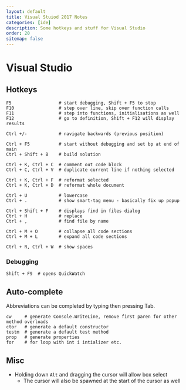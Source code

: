 ```yaml
---
layout: default
title: Visual Stuiod 2017 Notes
categories: [ide]
description: Some hotkeys and stuff for Visual Studio
order: 20
sitemap: false
---
```


# Visual Studio

## Hotkeys

```text
F5                  # start debugging, Shift + F5 to stop
F10                 # step over line, skip over function calls
F11                 # step into functions, initialisations as well
F12                 # go to definition, Shift + F12 will display results

Ctrl +/-            # navigate backwards (previous position)

Ctrl + F5           # start without debugging and set bp at end of main
Ctrl + Shift + B    # build solution

Ctrl + K, Ctrl + C  # comment out code block
Ctrl + C, Ctrl + V  # duplicate current line if nothing selected

Ctrl + K, Ctrl + F  # reformat selected
Ctrl + K, Ctrl + D  # reformat whole document

Ctrl + U            # lowercase
Ctrl + .            # show smart-tag menu - basically fix up popup

Ctrl + Shift + F    # displays find in files dialog
Ctrl + H            # replace
Ctrl + ,            # find file by name

Ctrl + M + O        # collapse all code sections
Ctrl + M + L        # expand all code sections

Ctrl + R, Ctrl + W  # show spaces
```

### Debugging

```text
Shift + F9  # opens QuickWatch
```

## Auto-complete

Abbreviations can be completed by typing then pressing Tab.

```text
cw     # generate Console.WriteLine, remove first paren for other method overloads
ctor   # generate a default constructor
testm  # generate a default test method
prop   # generate properties
for    # for loop with int i intializer etc.
```

## Misc

* Holding down `Alt` and dragging the cursor will allow box select
  * The cursor will also be spawned at the start of the cursor as well
